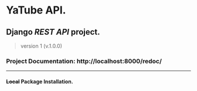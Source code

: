 # **YaTube API**.
## Django _REST API_ project.
> version 1 (v.1.0.0)

### Project **Documentation**: http://localhost:8000/redoc/
______________________________
#### ~~Local~~ Package Installation.
